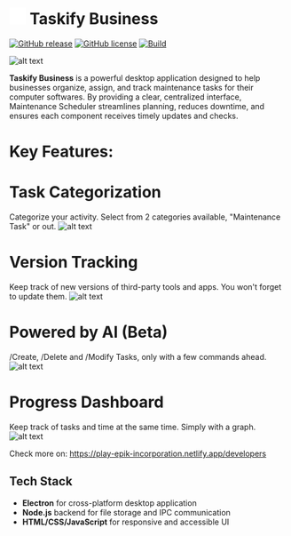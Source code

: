 # <img src="src/assets/_gear.png" alt="Icon" width="30px" height="30px"> Taskify Business
[![GitHub release](https://img.shields.io/github/v/release/Play-Epik-Inc/Taskify-Business?color=009dff)](https://github.com/Play-Epik-Inc/Taskify-Business/releases/latest) [![GitHub license](https://img.shields.io/badge/license-Apache-blue.svg)](https://github.com/Play-Epik-Inc/Taskify-Business/blob/main/LICENSE) [![Build](https://github.com/Play-Epik-Inc/Taskify-Business/actions/workflows/windows.yml/badge.svg?branch=dev)](https://github.com/Play-Epik-Inc/Taskify-Business/actions/workflows/windows.yml)

![alt text](https://raw.githubusercontent.com/Play-Epik-Inc/Taskify-Business/refs/heads/main/src/assets/gitImages/git_slide1.png "Main Page")

**Taskify Business** is a powerful desktop application designed to help businesses organize, assign, and track maintenance tasks for their computer softwares. 
By providing a clear, centralized interface, Maintenance Scheduler streamlines planning, reduces downtime, and ensures each component receives timely updates and checks.

# **Key Features**:

# **Task Categorization**  
Categorize your activity. Select from 2 categories available, "Maintenance Task" or out.
![alt text](https://raw.githubusercontent.com/Play-Epik-Inc/Taskify-Business/refs/heads/main/src/assets/gitImages/git_slide1.png "Task categorization")
  
# **Version Tracking**  
Keep track of new versions of third-party tools and apps. You won't forget to update them.
![alt text](https://raw.githubusercontent.com/Play-Epik-Inc/Taskify-Business/refs/heads/main/src/assets/gitImages/git_slide2.png "Version Tracking")
  
# **Powered by AI (Beta)**  
  /Create, /Delete and /Modify Tasks, only with a few commands ahead.
![alt text](https://play-epik-incorporation.netlify.app/img/_devsAi.webp "AI Assistant")
  
# **Progress Dashboard**  
  Keep track of tasks and time at the same time. Simply with a graph.
  ![alt text](https://raw.githubusercontent.com/Play-Epik-Inc/Taskify-Business/refs/heads/main/src/assets/gitImages/git_slide3.png "Charts")


Check more on: https://play-epik-incorporation.netlify.app/developers


## Tech Stack

- **Electron** for cross-platform desktop application
- **Node.js** backend for file storage and IPC communication
- **HTML/CSS/JavaScript** for responsive and accessible UI